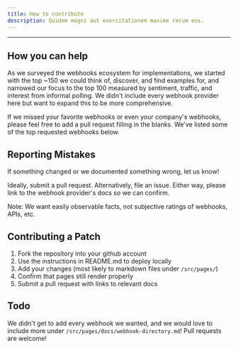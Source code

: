 ```yaml
---
title: How to contribute
description: Quidem magni aut exercitationem maxime rerum eos.
---
```


---


## How you can help

As we surveyed the webhooks ecosystem for implementations, we started with the top ~150 we could think of, discover, and find examples for, and narrowed our focus to the top 100 measured by sentiment, traffic, and interest from informal polling. We didn't include every webhook provider here but want to expand this to be more comprehensive.

If we missed your favorite webhooks or even your company's webhooks, please feel free to add a pull request filling in the blanks. We've listed some of the top requested webhooks below.

## Reporting Mistakes

If something changed or we documented something wrong, let us know!

Ideally, submit a pull request. Alternatively, file an issue. Either way, please link to the webhook provider's docs so we can confirm.

Note: We want easily observable facts, not subjective ratings of webhooks, APIs, etc.

## Contributing a Patch

1. Fork the repository into your github account
1. Use the instructions in README.md to deploy locally
1. Add your changes (most likely to markdown files under `/src/pages/`)
1. Confirm that pages still render properly
1. Submit a pull request with links to relevant docs

## Todo

We didn't get to add every webhook we wanted, and we would love to include more under `/src/pages/docs/webhook-directory.md`! 
Pull requests are welcome!